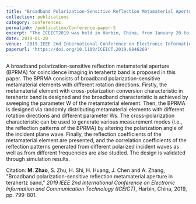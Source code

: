 ```yaml
---
title: "Broadband Polarization-Sensitive Reflection Metamaterial Aperture in Terahertz Band"
collection: publications
category: conferences
permalink: /publication/Conference-paper-5
excerpt: "The ICEICT2019 was held in Harbin, China, from January 20 to 22, 2019."
date: 2019-01-20
venue: '2019 IEEE 2nd International Conference on Electronic Information and Communication Technology (ICEICT)'
paperurl: 'https://doi.org/10.1109/ICEICT.2019.8846269'
---
```


A broadband polarization-sensitive reflection metamaterial aperture (BPRMA) for coincidence imaging in terahertz band is proposed in this paper. The BPRMA consists of broadband polarization-sensitive metamaterial elements with different rotation directions. Firstly, the metamaterial element with cross-polarization conversion characteristic in terahertz band is designed and the broadband characteristic is achieved by sweeping the parameter W of the metamaterial element. Then, the BPRMA is designed via randomly distributing metamaterial elements with different rotation directions and different parameter Ws. The cross-polarization characteristic can be used to generate various measurement modes (i.e., the reflection patterns of the BPRMA) by altering the polarization angle of the incident plane wave. Finally, the reflection coefficients of the metamaterial element are presented, and the correlation coefficients of the reflection patterns generated from different polarized incident waves as well as from different frequencies are also studied. The design is validated through simulation results.

Citation: **M. Zhao**, S. Zhu, H. Shi, H. Huang, J. Chen and A. Zhang, &quot;Broadband polarization-sensitive reflection metamaterial aperture in terahertz band,&quot; <i>2019 IEEE 2nd International Conference on Electronic Information and Communication Technology (ICEICT)</i>, Harbin, China, 2019, pp. 799-801.
